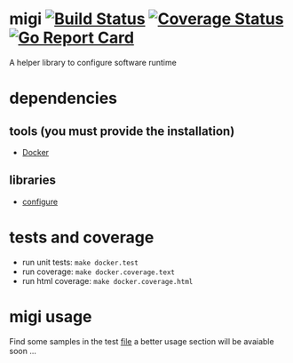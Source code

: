 # migi [![Build Status](https://travis-ci.org/rjansen/migi.svg?branch=master)](https://travis-ci.org/rjansen/migi) [![Coverage Status](https://codecov.io/gh/rjansen/migi/branch/master/graph/badge.svg)](https://codecov.io/gh/rjansen/migi) [![Go Report Card](https://goreportcard.com/badge/github.com/rjansen/migi)](https://goreportcard.com/report/github.com/rjansen/migi)

A helper library to configure software runtime

# dependencies
## tools (you must provide the installation)
- [Docker](https://www.docker.com/)

## libraries
- [configure](https://github.com/paked/configure)

# tests and coverage
- run unit tests: `make docker.test`
- run coverage: `make docker.coverage.text`
- run html coverage: `make docker.coverage.html`

# migi usage
Find some samples in the test [file](configure_test.go) a better usage section will be avaiable soon ...
